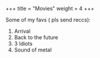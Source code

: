 +++
title = "Movies"
weight = 4
+++ 

Some of my favs ( pls send reccs):
1) Arrival
2) Back to the future
3) 3 Idiots
4) Sound of metal
